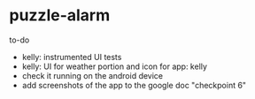 # puzzle-alarm
to-do
- kelly: instrumented UI tests
- kelly: UI for weather portion and icon for app: kelly
- check it running on the android device
- add screenshots of the app to the google doc "checkpoint 6"
  

